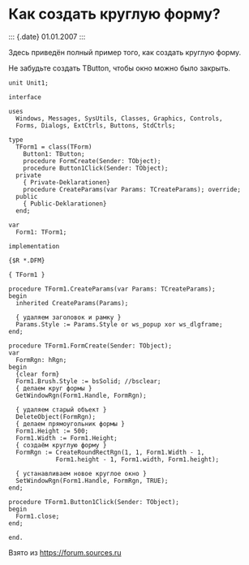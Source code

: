 Как создать круглую форму?
==========================

::: {.date}
01.01.2007
:::

Здесь приведён полный пример того, как создать круглую форму.

Не забудьте создать TButton, чтобы окно можно было закрыть.

    unit Unit1; 
     
    interface 
     
    uses 
      Windows, Messages, SysUtils, Classes, Graphics, Controls, 
      Forms, Dialogs, ExtCtrls, Buttons, StdCtrls; 
     
    type 
      TForm1 = class(TForm) 
        Button1: TButton; 
        procedure FormCreate(Sender: TObject); 
        procedure Button1Click(Sender: TObject); 
      private 
        { Private-Deklarationen} 
        procedure CreateParams(var Params: TCreateParams); override; 
      public 
        { Public-Deklarationen} 
      end;       
     
    var 
      Form1: TForm1; 
     
    implementation 
     
    {$R *.DFM} 
     
    { TForm1 } 
     
    procedure TForm1.CreateParams(var Params: TCreateParams); 
    begin 
      inherited CreateParams(Params); 
     
      { удаляем заголовок и рамку }
      Params.Style := Params.Style or ws_popup xor ws_dlgframe; 
    end; 
     
    procedure TForm1.FormCreate(Sender: TObject); 
    var 
      FormRgn: hRgn; 
    begin 
      {clear form} 
      Form1.Brush.Style := bsSolid; //bsclear; 
      { делаем круг формы } 
      GetWindowRgn(Form1.Handle, FormRgn); 
     
      { удаляем старый объект } 
      DeleteObject(FormRgn); 
      { делаем прямоугольник формы }
      Form1.Height := 500; 
      Form1.Width := Form1.Height; 
      { создаём круглую форму } 
      FormRgn := CreateRoundRectRgn(1, 1, Form1.Width - 1, 
                 Form1.height - 1, Form1.width, Form1.height); 
     
      { устанавливаем новое круглое окно }
      SetWindowRgn(Form1.Handle, FormRgn, TRUE); 
    end; 
     
    procedure TForm1.Button1Click(Sender: TObject); 
    begin 
      Form1.close; 
    end; 
     
    end.

Взято из <https://forum.sources.ru>

